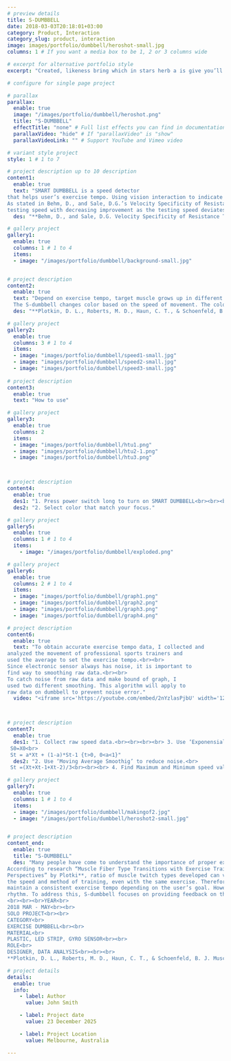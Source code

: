 ```yaml
---
# preview details
title: S-DUMBBELL
date: 2018-03-03T20:18:01+03:00
category: Product, Interaction
category_slug: product, interaction
image: images/portfolio/dumbbell/heroshot-small.jpg
columns: 1 # If you want a media box to be 1, 2 or 3 columns wide

# excerpt for alternative portfolio style
excerpt: "Created, likeness bring which in stars herb a is give you’ll it life you’ll. Whose..."

# configure for single page project

# parallax
parallax:
  enable: true
  image: "/images/portfolio/dumbbell/heroshot.png"
  title: "S-DUMBBELL"
  effectTitle: "none" # Full list effects you can find in documentation theme
  parallaxVideo: "hide" # If "parallaxVideo" is "show"
  parallaxVideoLink: "" # Support YouTube and Vimeo video 

# variant style project
style: 1 # 1 to 7

# project description up to 10 description
content1:
  enable: true
  text: "SMART DUMBBELL is a speed detector 
that helps user’s exercise tempo. Using vision interaction to indicate current speed of movement.<br><br><br><br>
As stated in Behm, D., and Sale, D.G.’s Velocity Specificity of Resistance Training**, Resistance training at a specific speed will exhibit optimal gains at a similar 
testing speed with decreasing improvement as the testing speed deviates farther from the training speed."
  des: "**Behm, D., and Sale, D.G. Velocity Specificity of Resistance Training, Sports Medicine, July 1993, 15(6):374-88"

# gallery project
gallery1:
  enable: true
  columns: 1 # 1 to 4
  items:
  - image: "/images/portfolio/dumbbell/background-small.jpg"


# project description
content2:
  enable: true
  text: "Depend on exercise tempo, target muscle grows up in different type.**<br><br><br><br>
  The S-dumbbell changes color based on the speed of movement. The color of the dumbbell remains constant during the same tempo. Users will naturally exercise at a consistent speed if they keep the color steady during workout. Also they can notice whether they are maintaining a constant speed through a sound alarm."
  des: "**Plotkin, D. L., Roberts, M. D., Haun, C. T., & Schoenfeld, B. J. Muscle Fiber Type Transitions with Exercise Training: Shifting Perspectives. Sports, 9(9), 127, 202"

# gallery project
gallery2:
  enable: true
  columns: 3 # 1 to 4
  items:
  - image: "images/portfolio/dumbbell/speed1-small.jpg"
  - image: "images/portfolio/dumbbell/speed2-small.jpg"
  - image: "images/portfolio/dumbbell/speed3-small.jpg"
  
# project description
content3:
  enable: true
  text: "How to use"

# gallery project
gallery3:
  enable: true
  columns: 2
  items:
  - image: "images/portfolio/dumbbell/htu1.png"
  - image: "images/portfolio/dumbbell/htu2-1.png"
  - image: "images/portfolio/dumbbell/htu3.png"



# project description
content4:
  enable: true
  des1: "1. Press power switch long to turn on SMART DUMBBELL<br><br><br><br>3. If you move in wrong speed, yellow light turns on"
  des2: "2. Select color that match your focus."

# gallery project
gallery5:
  enable: true
  columns: 1 # 1 to 4
  items:
    - image: "/images/portfolio/dumbbell/exploded.png"

# gallery project
gallery6:
  enable: true
  columns: 2 # 1 to 4
  items:
  - image: "images/portfolio/dumbbell/graph1.png"
  - image: "images/portfolio/dumbbell/graph2.png"
  - image: "images/portfolio/dumbbell/graph3.png"
  - image: "images/portfolio/dumbbell/graph4.png"

# project description
content6:
  enable: true
  text: "To obtain accurate exercise tempo data, I collected and 
analyzed the movement of professional sports trainers and 
used the average to set the exercise tempo.<br><br>
Since electronic sensor always has noise, it is important to 
find way to smoothing raw data.<br><br> 
To catch noise from raw data and make bound of graph, I 
used two different smoothing. This algorithm will apply to 
raw data on dumbbell to prevent noise error."
  video: "<iframe src='https://youtube.com/embed/2nYzlasPjbU' width='1280' height='800' allowfullscreen='allowfullscreen'></iframe>"



# project description
content7:
  enable: true
  des1: "1. Collect raw speed data.<br><br><br><br> 3. Use ‘Exponensial Smoothig’ to get bound of data<br>
 S0=X0<br>
 St = a*Xt + (1-a)*St-1 {t>0, 0<a<1}"
  des2: "2. Use ‘Moving Average Smoothig’ to reduce noise.<br>
 St =(Xt+Xt-1+Xt-2)/3<br><br><br> 4. Find Maximum and Minimum speed value"

# gallery project
gallery7:
  enable: true
  columns: 1 # 1 to 4
  items:
  - image: "/images/portfolio/dumbbell/makingof2.jpg"
  - image: "/images/portfolio/dumbbell/heroshot2-small.jpg"


# project description
content_end:
  enable: true
  title: "S-DUMBBELL"
  des: "Many people have come to understand the importance of proper exercise form and targeting the right muscles, but many still don’t know the importance of exercise tempo.<br><br>
According to research “Muscle Fiber Type Transitions with Exercise Training: Shifting 
Perspectives” by Plotki**, ratio of muscle twitch types developed can vary depending on 
the speed and method of training, even with the same exercise. Therefore, it is crucial to 
maintain a consistent exercise tempo depending on the user’s goal. However, many people focus only on correct form and overlook the importance of maintaining a consistent 
rhythm. To address this, S-dumbbell focuses on providing feedback on the user’s exercise tempo through visual and auditory stimuli, to which people are highly responsive.
<br><br><br>YEAR<br>
2018 MAR - MAY<br><br>
SOLO PROJECT<br><br>
CATEGORY<br>
EXERCISE DUMBBELL<br><br>
MATERIAL<br>
PLASTIC, LED STRIP, GYRO SENSOR<br><br>
ROLE<br>
DESIGNER, DATA ANALYSIS<br><br><br>
**Plotkin, D. L., Roberts, M. D., Haun, C. T., & Schoenfeld, B. J. Muscle Fiber Type Transitions with Exercise Training: Shifting Perspectives. Sports, 9(9), 127, 2"

# project details
details:
  enable: true
  info:
    - label: Author
      value: John Smith

    - label: Project date
      value: 23 December 2025

    - label: Project Location
      value: Melbourne, Australia

---
```

